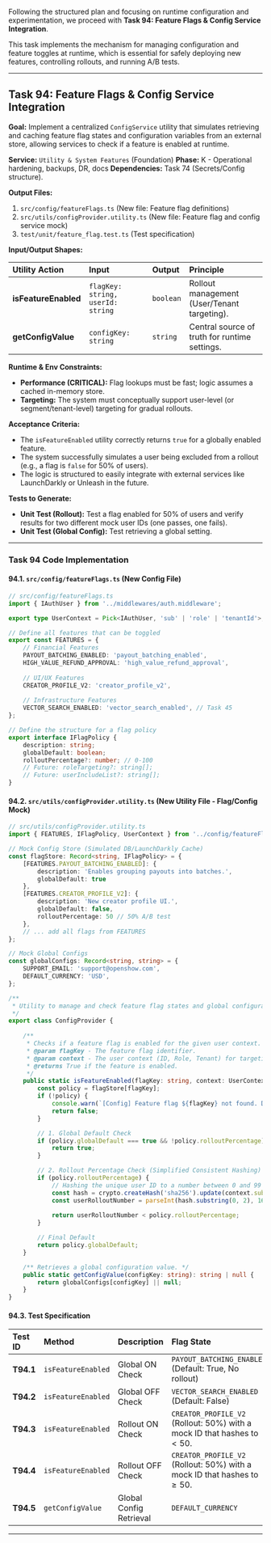 Following the structured plan and focusing on runtime configuration and experimentation, we proceed with **Task 94: Feature Flags & Config Service Integration**.

This task implements the mechanism for managing configuration and feature toggles at runtime, which is essential for safely deploying new features, controlling rollouts, and running A/B tests.

***

## **Task 94: Feature Flags & Config Service Integration**

**Goal:** Implement a centralized `ConfigService` utility that simulates retrieving and caching feature flag states and configuration variables from an external store, allowing services to check if a feature is enabled at runtime.

**Service:** `Utility & System Features` (Foundation)
**Phase:** K - Operational hardening, backups, DR, docs
**Dependencies:** Task 74 (Secrets/Config structure).

**Output Files:**
1.  `src/config/featureFlags.ts` (New file: Feature flag definitions)
2.  `src/utils/configProvider.utility.ts` (New file: Feature flag and config service mock)
3.  `test/unit/feature_flag.test.ts` (Test specification)

**Input/Output Shapes:**

| Utility Action | Input | Output | Principle |
| :--- | :--- | :--- | :--- |
| **isFeatureEnabled** | `flagKey: string, userId: string` | `boolean` | Rollout management (User/Tenant targeting). |
| **getConfigValue** | `configKey: string` | `string` | Central source of truth for runtime settings. |

**Runtime & Env Constraints:**
*   **Performance (CRITICAL):** Flag lookups must be fast; logic assumes a cached in-memory store.
*   **Targeting:** The system must conceptually support user-level (or segment/tenant-level) targeting for gradual rollouts.

**Acceptance Criteria:**
*   The `isFeatureEnabled` utility correctly returns `true` for a globally enabled feature.
*   The system successfully simulates a user being excluded from a rollout (e.g., a flag is `false` for 50% of users).
*   The logic is structured to easily integrate with external services like LaunchDarkly or Unleash in the future.

**Tests to Generate:**
*   **Unit Test (Rollout):** Test a flag enabled for 50% of users and verify results for two different mock user IDs (one passes, one fails).
*   **Unit Test (Global Config):** Test retrieving a global setting.

***

### **Task 94 Code Implementation**

#### **94.1. `src/config/featureFlags.ts` (New Config File)**

```typescript
// src/config/featureFlags.ts
import { IAuthUser } from '../middlewares/auth.middleware';

export type UserContext = Pick<IAuthUser, 'sub' | 'role' | 'tenantId'>;

// Define all features that can be toggled
export const FEATURES = {
    // Financial Features
    PAYOUT_BATCHING_ENABLED: 'payout_batching_enabled',
    HIGH_VALUE_REFUND_APPROVAL: 'high_value_refund_approval',
    
    // UI/UX Features
    CREATOR_PROFILE_V2: 'creator_profile_v2',
    
    // Infrastructure Features
    VECTOR_SEARCH_ENABLED: 'vector_search_enabled', // Task 45
};

// Define the structure for a flag policy
export interface IFlagPolicy {
    description: string;
    globalDefault: boolean;
    rolloutPercentage?: number; // 0-100
    // Future: roleTargeting?: string[];
    // Future: userIncludeList?: string[];
}
```

#### **94.2. `src/utils/configProvider.utility.ts` (New Utility File - Flag/Config Mock)**

```typescript
// src/utils/configProvider.utility.ts
import { FEATURES, IFlagPolicy, UserContext } from '../config/featureFlags';

// Mock Config Store (Simulated DB/LaunchDarkly Cache)
const flagStore: Record<string, IFlagPolicy> = {
    [FEATURES.PAYOUT_BATCHING_ENABLED]: { 
        description: 'Enables grouping payouts into batches.', 
        globalDefault: true 
    },
    [FEATURES.CREATOR_PROFILE_V2]: { 
        description: 'New creator profile UI.', 
        globalDefault: false,
        rolloutPercentage: 50 // 50% A/B test
    },
    // ... add all flags from FEATURES
};

// Mock Global Configs
const globalConfigs: Record<string, string> = {
    SUPPORT_EMAIL: 'support@openshow.com',
    DEFAULT_CURRENCY: 'USD',
};

/**
 * Utility to manage and check feature flag states and global configuration.
 */
export class ConfigProvider {
    
    /**
     * Checks if a feature flag is enabled for the given user context.
     * @param flagKey - The feature flag identifier.
     * @param context - The user context (ID, Role, Tenant) for targeting.
     * @returns True if the feature is enabled.
     */
    public static isFeatureEnabled(flagKey: string, context: UserContext): boolean {
        const policy = flagStore[flagKey];
        if (!policy) {
            console.warn(`[Config] Feature flag ${flagKey} not found. Defaulting to false.`);
            return false;
        }

        // 1. Global Default Check
        if (policy.globalDefault === true && !policy.rolloutPercentage) {
            return true;
        }

        // 2. Rollout Percentage Check (Simplified Consistent Hashing)
        if (policy.rolloutPercentage) {
            // Hashing the unique user ID to a number between 0 and 99
            const hash = crypto.createHash('sha256').update(context.sub).digest('hex');
            const userRolloutNumber = parseInt(hash.substring(0, 2), 16) % 100;
            
            return userRolloutNumber < policy.rolloutPercentage;
        }

        // Final Default
        return policy.globalDefault;
    }

    /** Retrieves a global configuration value. */
    public static getConfigValue(configKey: string): string | null {
        return globalConfigs[configKey] || null;
    }
}
```

#### **94.3. Test Specification**

| Test ID | Method | Description | Flag State | Expected Outcome |
| :--- | :--- | :--- | :--- | :--- |
| **T94.1** | `isFeatureEnabled` | Global ON Check | `PAYOUT_BATCHING_ENABLED` (Default: True, No rollout) | `true` |
| **T94.2** | `isFeatureEnabled` | Global OFF Check | `VECTOR_SEARCH_ENABLED` (Default: False) | `false` |
| **T94.3** | `isFeatureEnabled` | Rollout ON Check | `CREATOR_PROFILE_V2` (Rollout: 50%) with a mock ID that hashes to $< 50$. | `true` |
| **T94.4** | `isFeatureEnabled` | Rollout OFF Check | `CREATOR_PROFILE_V2` (Rollout: 50%) with a mock ID that hashes to $\ge 50$. | `false` |
| **T94.5** | `getConfigValue` | Global Config Retrieval | `DEFAULT_CURRENCY` | Returns `'USD'`. |

---
